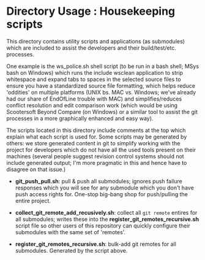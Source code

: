 Directory Usage : Housekeeping scripts
======================================

This directory contains utility scripts and applications (as submodules) which
are included to assist the developers and their build/test/etc. processes.

One example is the ws_police.sh shell script (to be run in a bash shell; MSys
bash on Windows) which runs the include wsclean application to strip whitespace
and expand tabs to spaces in the selected source files to ensure you have a
standardized source file formatting, which helps reduce 'oddities' on multiple
platforms (UNIX bs. MAC vs. Windows; we've already had our share of EndOfLine
trouble with MAC) and simplifies/reduces conflict resolution and edit
comparison work (which would be using Scootersoft Beyond Compare (on Windows)
or a similar tool to assist the git processes in a more graphically enhanced
and easy way).

The scripts located in this directory include comments at the top which explain
what each script is used for.
Some scripts may be generated by others: we store generated content in git to
simplify working with the project for developers which do not have all the used
tools present on their machines (several people suggest revision control systems
should not include generated output; I'm more pragmatic in this and hence
have to disagree on that issue.)

- **git_push_pull.sh**: pull & push all submodules; ignores push failure responses which you will see for any submodule which you don't have push access rights for. One-stop big-bang shop for push/pulling the entire project.

- **collect_git_remote_add_recusively.sh**: collect all `git remote` entires for all submodules; writes these into the **register_git_remotes_recursive.sh** script file so other users of this repository can quickly configure their submodules with the same set of 'remotes'.

- **register_git_remotes_recursive.sh**: bulk-add git remotes for all submodules. Generated by the script above.

